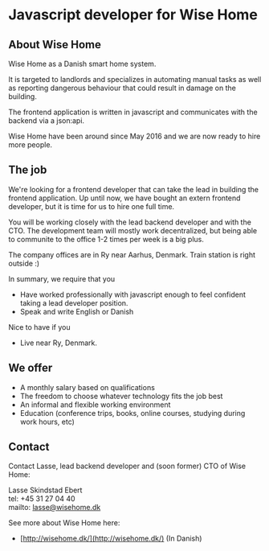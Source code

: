 # Javascript developer for Wise Home

## About Wise Home

Wise Home as a Danish smart home system.

It is targeted to landlords and specializes in automating manual tasks as well as reporting dangerous behaviour that
could result in damage on the building.

The frontend application is written in javascript and communicates with the backend via a json:api.

Wise Home have been around since May 2016 and we are now ready to hire more people.

## The job

We're looking for a frontend developer that can take the lead in building the frontend application.
Up until now, we have bought an extern frontend developer, but it is time for us to hire one full time.

You will be working closely with the lead backend developer and with the CTO.
The development team will mostly work decentralized, but being able to communite to the office 1-2 times per week is a
big plus.

The company offices are in Ry near Aarhus, Denmark. Train station is right outside :)

In summary, we require that you

* Have worked professionally with javascript enough to feel confident taking a lead developer position.
* Speak and write English or Danish

Nice to have if you

* Live near Ry, Denmark.

## We offer

* A monthly salary based on qualifications
* The freedom to choose whatever technology fits the job best
* An informal and flexible working environment
* Education (conference trips, books, online courses, studying during work hours, etc)

## Contact

Contact Lasse, lead backend developer and (soon former) CTO of Wise Home:

Lasse Skindstad Ebert  
tel: +45 31 27 04 40  
mailto: lasse@wisehome.dk

See more about Wise Home here:

* [http://wisehome.dk/](http://wisehome.dk/) (In Danish)
